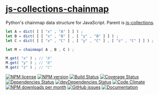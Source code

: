 [js-collections-chainmap](http://aureooms.github.io/js-collections-chainmap)
==

Python's chainmap data structure for JavaScript. Parent is
[js-collections](https://github.com/aureooms/js-collections).

```js
let A = dict( [ [ "x" , "A" ] ] ) ;
let B = dict( [ [ "x" , "B" ] , [ "y" , "B" ] ] ) ;
let C = dict( [ [ "x" , "C" ] , [ "y" , "C" ] , [ "z" , "C" ] ] ) ;

let M = chainmap( A , B , C ) ;

M.get( "x" ) ; // "A"
M.get( "y" ) ; // "B"
M.get( "z" ) ; // "C"
```

[![NPM license](https://img.shields.io/npm/l/@aureooms/js-collections-chainmap.svg?style=flat)](https://raw.githubusercontent.com/aureooms/js-collections-chainmap/master/LICENSE)
[![NPM version](https://img.shields.io/npm/v/@aureooms/js-collections-chainmap.svg?style=flat)](https://www.npmjs.org/package/@aureooms/js-collections-chainmap)
[![Build Status](https://img.shields.io/travis/aureooms/js-collections-chainmap.svg?style=flat)](https://travis-ci.org/aureooms/js-collections-chainmap)
[![Coverage Status](https://img.shields.io/coveralls/aureooms/js-collections-chainmap.svg?style=flat)](https://coveralls.io/r/aureooms/js-collections-chainmap)
[![Dependencies Status](https://img.shields.io/david/aureooms/js-collections-chainmap.svg?style=flat)](https://david-dm.org/aureooms/js-collections-chainmap#info=dependencies)
[![devDependencies Status](https://img.shields.io/david/dev/aureooms/js-collections-chainmap.svg?style=flat)](https://david-dm.org/aureooms/js-collections-chainmap#info=devDependencies)
[![Code Climate](https://img.shields.io/codeclimate/github/aureooms/js-collections-chainmap.svg?style=flat)](https://codeclimate.com/github/aureooms/js-collections-chainmap)
[![NPM downloads per month](https://img.shields.io/npm/dm/@aureooms/js-collections-chainmap.svg?style=flat)](https://www.npmjs.org/package/@aureooms/js-collections-chainmap)
[![GitHub issues](https://img.shields.io/github/issues/aureooms/js-collections-chainmap.svg?style=flat)](https://github.com/aureooms/js-collections-chainmap/issues)
[![Documentation](https://aureooms.github.io/js-collections-chainmap/badge.svg)](https://aureooms.github.io/js-collections-chainmap/source.html)
